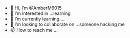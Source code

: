 - 👋 Hi, I’m @AmberM6015
- 👀 I’m interested in ...learning
- 🌱 I’m currently learning ...
- 💞️ I’m looking to collaborate on ...someone hacking me
- 📫 How to reach me ...

<!---
AmberM6015/AmberM6015 is a ✨ special ✨ repository because its `README.md` (this file) appears on your GitHub profile.
You can click the Preview link to take a look at your changes.
--->

